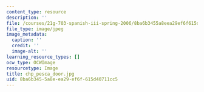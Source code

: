 ```yaml
---
content_type: resource
description: ''
file: /courses/21g-703-spanish-iii-spring-2006/8ba6b3455a8eea29ef6f615d40711cc5_chp_pesca_door.jpg
file_type: image/jpeg
image_metadata:
  caption: ''
  credit: ''
  image-alt: ''
learning_resource_types: []
ocw_type: OCWImage
resourcetype: Image
title: chp_pesca_door.jpg
uid: 8ba6b345-5a8e-ea29-ef6f-615d40711cc5
---
```


